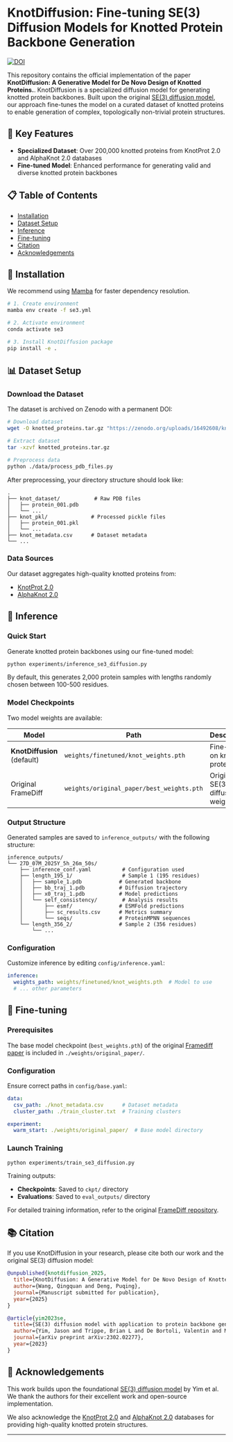 # KnotDiffusion: Fine-tuning SE(3) Diffusion Models for Knotted Protein Backbone Generation

[![DOI](https://zenodo.org/badge/DOI/10.5281/zenodo.YOUR_DOI.svg)](https://doi.org/10.5281/zenodo.YOUR_DOI)

This repository contains the official implementation of the paper **KnotDiffusion: A Generative Model for De Novo Design of Knotted Proteins.**. KnotDiffusion is a specialized diffusion model for generating knotted protein backbones. Built upon the original [SE(3) diffusion model](https://github.com/jasonkyuyim/se3_diffusion), our approach fine-tunes the model on a curated dataset of knotted proteins to enable generation of complex, topologically non-trivial protein structures.

## 🔬 Key Features

- **Specialized Dataset**: Over 200,000 knotted proteins from KnotProt 2.0 and AlphaKnot 2.0 databases
- **Fine-tuned Model**: Enhanced performance for generating valid and diverse knotted protein backbones

## 📋 Table of Contents

- [Installation](#installation)
- [Dataset Setup](#dataset-setup)
- [Inference](#inference)
- [Fine-tuning](#fine-tuning)
- [Citation](#citation)
- [Acknowledgements](#acknowledgements)

## 🚀 Installation

We recommend using [Mamba](https://github.com/mamba-org/mamba) for faster dependency resolution.

```bash
# 1. Create environment
mamba env create -f se3.yml

# 2. Activate environment
conda activate se3

# 3. Install KnotDiffusion package
pip install -e .
```

## 📊 Dataset Setup

### Download the Dataset

The dataset is archived on Zenodo with a permanent DOI:

```bash
# Download dataset
wget -O knotted_proteins.tar.gz "https://zenodo.org/uploads/16492608/knotted_proteins.tar.gz"

# Extract dataset
tar -xzvf knotted_proteins.tar.gz

# Preprocess data
python ./data/process_pdb_files.py
```

After preprocessing, your directory structure should look like:

```
.
├── knot_dataset/           # Raw PDB files
│   ├── protein_001.pdb
│   └── ...
├── knot_pkl/              # Processed pickle files
│   ├── protein_001.pkl
│   └── ...
├── knot_metadata.csv      # Dataset metadata
└── ...
```

### Data Sources

Our dataset aggregates high-quality knotted proteins from:
- [KnotProt 2.0](http://knotprot.cent.uw.edu.pl/)
- [AlphaKnot 2.0](https://alphaknot.cent.uw.edu.pl/)

## 🔬 Inference

### Quick Start

Generate knotted protein backbones using our fine-tuned model:

```bash
python experiments/inference_se3_diffusion.py
```

By default, this generates 2,000 protein samples with lengths randomly chosen between 100-500 residues.

### Model Checkpoints

Two model weights are available:

| Model | Path | Description |
|-------|------|-------------|
| **KnotDiffusion** (default) | `weights/finetuned/knot_weights.pth` | Fine-tuned on knotted proteins |
| Original FrameDiff | `weights/original_paper/best_weights.pth` | Original SE(3) diffusion weights |

### Output Structure

Generated samples are saved to `inference_outputs/` with the following structure:

```
inference_outputs/
└── 27D_07M_2025Y_5h_26m_50s/
    ├── inference_conf.yaml          # Configuration used
    ├── length_195_1/                # Sample 1 (195 residues)
    │   ├── sample_1.pdb            # Generated backbone
    │   ├── bb_traj_1.pdb           # Diffusion trajectory
    │   ├── x0_traj_1.pdb           # Model predictions
    │   └── self_consistency/        # Analysis results
    │       ├── esmf/               # ESMFold predictions
    │       ├── sc_results.csv      # Metrics summary
    │       └── seqs/               # ProteinMPNN sequences
    └── length_356_2/               # Sample 2 (356 residues)
        └── ...
```

### Configuration

Customize inference by editing `config/inference.yaml`:

```yaml
inference:
  weights_path: weights/finetuned/knot_weights.pth  # Model to use
  # ... other parameters
```

## 🎯 Fine-tuning

### Prerequisites

The base model checkpoint (`best_weights.pth`) of the original [Framediff paper](https://arxiv.org/abs/2302.02277) is included in `./weights/original_paper/`.

### Configuration

Ensure correct paths in `config/base.yaml`:

```yaml
data:
  csv_path: ./knot_metadata.csv      # Dataset metadata
  cluster_path: ./train_cluster.txt  # Training clusters

experiment:
  warm_start: ./weights/original_paper/  # Base model directory
```

### Launch Training

```bash
python experiments/train_se3_diffusion.py
```

Training outputs:
- **Checkpoints**: Saved to `ckpt/` directory
- **Evaluations**: Saved to `eval_outputs/` directory

For detailed training information, refer to the original [FrameDiff repository](https://github.com/jasonkyuyim/se3_diffusion).

## 📚 Citation

If you use KnotDiffusion in your research, please cite both our work and the original SE(3) diffusion model:

```bibtex
@unpublished{knotdiffusion_2025,
  title={KnotDiffusion: A Generative Model for De Novo Design of Knotted Proteins},
  author={Wang, Qingquan and Deng, Puqing},
  journal={Manuscript submitted for publication},
  year={2025}
}

@article{yim2023se,
  title={SE(3) diffusion model with application to protein backbone generation},
  author={Yim, Jason and Trippe, Brian L and De Bortoli, Valentin and Mathieu, Emile and Doucet, Arnaud and Barzilay, Regina and Jaakkola, Tommi},
  journal={arXiv preprint arXiv:2302.02277},
  year={2023}
}
```

## 🤝 Acknowledgements

This work builds upon the foundational [SE(3) diffusion model](https://github.com/jasonkyuyim/se3_diffusion) by Yim et al. We thank the authors for their excellent work and open-source implementation.

We also acknowledge the [KnotProt 2.0](http://knotprot.cent.uw.edu.pl/) and [AlphaKnot 2.0](https://alphaknot.cent.uw.edu.pl/) databases for providing high-quality knotted protein structures.

---